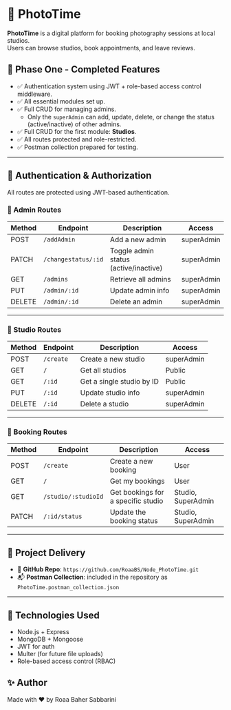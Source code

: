 # 📸 PhotoTime

**PhotoTime** is a digital platform for booking photography sessions at local studios.  
Users can browse studios, book appointments, and leave reviews.


## 🚀 Phase One - Completed Features

- ✅ Authentication system using JWT + role-based access control middleware.
- ✅ All essential modules set up.
- ✅ Full CRUD for managing admins.
  - Only the `superAdmin` can add, update, delete, or change the status (active/inactive) of other admins.
- ✅ Full CRUD for the first module: **Studios**.
- ✅ All routes protected and role-restricted.
- ✅ Postman collection prepared for testing.

---


## 🔐 Authentication & Authorization

All routes are protected using JWT-based authentication.  


### 🔸 Admin Routes

| Method | Endpoint                | Description                       | Access       |
|--------|-------------------------|-----------------------------------|--------------|
| POST   | `/addAdmin`             | Add a new admin                   | superAdmin   |
| PATCH  | `/changestatus/:id`     | Toggle admin status (active/inactive) | superAdmin   |
| GET    | `/admins`               | Retrieve all admins               | superAdmin   |
| PUT    | `/admin/:id`            | Update admin info                 | superAdmin   |
| DELETE | `/admin/:id`            | Delete an admin                   | superAdmin   |

---

### 🔸 Studio Routes

| Method | Endpoint       | Description                  | Access      |
|--------|----------------|------------------------------|-------------|
| POST   | `/create`      | Create a new studio          | superAdmin  |
| GET    | `/`            | Get all studios              | Public      |
| GET    | `/:id`         | Get a single studio by ID    | Public      |
| PUT    | `/:id`         | Update studio info           | superAdmin  |
| DELETE | `/:id`         | Delete a studio              | superAdmin  |

---

### 🔸 Booking Routes

| Method | Endpoint                   | Description                            | Access                |
|--------|----------------------------|----------------------------------------|------------------------|
| POST   | `/create`                  | Create a new booking                   | User                   |
| GET    | `/`                        | Get my bookings                        | User                   |
| GET    | `/studio/:studioId`        | Get bookings for a specific studio     | Studio, SuperAdmin     |
| PATCH  | `/:id/status`              | Update the booking status              | Studio, SuperAdmin     |

---

## 📮 Project Delivery

- 🔗 **GitHub Repo**: `https://github.com/RoaaBS/Node_PhotoTime.git`
- 📬 **Postman Collection**: included in the repository as `PhotoTime.postman_collection.json`

---

## 📑 Technologies Used

- Node.js + Express
- MongoDB + Mongoose
- JWT for auth
- Multer (for future file uploads)
- Role-based access control (RBAC)


## ✨ Author

Made with ❤️ by Roaa Baher Sabbarini  

